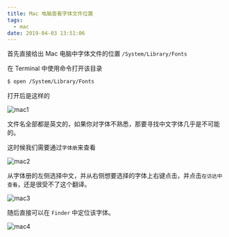```yaml
---
title: Mac 电脑查看字体文件位置
tags:
  - mac
date: 2019-04-03 13:51:06
---
```



首先直接给出 Mac 电脑中字体文件的位置 `/System/Library/Fonts`

<!-- more -->

在 Terminal 中使用命令打开该目录

```bash
$ open /System/Library/Fonts
```

打开后是这样的

![mac1](https://s1.ax1x.com/2020/05/17/Y2na3q.jpg)

文件名全部都是英文的，如果你对字体不熟悉，那要寻找中文字体几乎是不可能的。

这时候我们需要通过`字体册`来查看

![mac2](https://wxnacy-img.oss-cn-beijing.aliyuncs.com/blog/mac-font1_509.png)

从字体册的左侧选择中文，并从右侧想要选择的字体上右键点击，并点击`在访达中查看`，还是很受不了这个翻译。

![mac3](https://wxnacy-img.oss-cn-beijing.aliyuncs.com/blog/mac-font2_884.png)

随后直接可以在 `Finder` 中定位该字体。

![mac4](https://s1.ax1x.com/2020/05/17/Y2na3q.jpg)
<!-- ![mac4](https://wxnacy-img.oss-cn-beijing.aliyuncs.com/blog/mac-font3_770.png) -->

